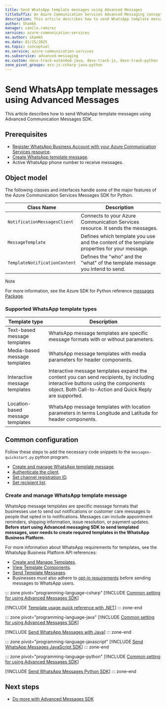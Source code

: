```yaml
---
title: Send WhatsApp template messages using Advanced Messages
titleSuffix: An Azure Communication Services Advanced Messaging concept
description: This article describes how to send WhatsApp template messages with Advanced Messaging.
author: Shamkh
manager: camilo.ramirez
services: azure-communication-services
ms.author: shamkh
ms.date: 01/15/2025
ms.topic: conceptual
ms.service: azure-communication-services
ms.subservice: advanced-messaging
ms.custom: devx-track-extended-java, devx-track-js, devx-track-python
zone_pivot_groups: acs-js-csharp-java-python
---
```


# Send WhatsApp template messages using Advanced Messages

This article describes how to send WhatsApp template messages using Advanced Communication Messages SDK.

## Prerequisites

- [Register WhatsApp Business Account with your Azure Communication Services resource](./connect-whatsapp-business-account.md).
- [Create WhatsApp template message](#create-and-manage-whatsapp-template-message).
- Active WhatsApp phone number to receive messages.

## Object model

The following classes and interfaces handle some of the major features of the Azure Communication Services Messages SDK for Python.

| Class Name | Description |
| --- | --- |
| `NotificationMessagesClient` | Connects to your Azure Communication Services resource. It sends the messages. |
| `MessageTemplate` | Defines which template you use and the content of the template properties for your message. |
| `TemplateNotificationContent` | Defines the "who" and the "what" of the template message you intend to send. |

> [!NOTE]
> For more information, see the Azure SDK for Python reference [messages Package](/python/api/azure-communication-messages/azure.communication.messages).

### Supported WhatsApp template types

| Template type | Description |
| --- | --- |
| Text-based message templates | WhatsApp message templates are specific message formats with or without parameters. |
| Media-based message templates | WhatsApp message templates with media parameters for header components. |
| Interactive message templates | Interactive message templates expand the content you can send recipients, by  including interactive buttons using the components object. Both Call-to-Action and Quick Reply are supported. |
| Location-based message templates | WhatsApp message templates with location parameters in terms Longitude and Latitude for header components.|

## Common configuration

Follow these steps to add the necessary code snippets to the `messages-quickstart.py` python program.
- [Create and manage WhatsApp template message](#create-and-manage-whatsapp-template-message).
- [Authenticate the client](#authenticate-the-client).
- [Set channel registration ID](#set-channel-registration-id).
- [Set recipient list](#set-recipient-list).

### Create and manage WhatsApp template message

WhatsApp message templates are specific message formats that businesses use to send out notifications or customer care messages to people that opted in to notifications. Messages can include appointment reminders, shipping information, issue resolution, or payment updates. **Before start using Advanced messaging SDK to send templated messages, user needs to create required templates in the WhatsApp Business Platform**.

For more information about WhatsApp requirements for templates, see the WhatsApp Business Platform API references:
- [Create and Manage Templates](https://developers.facebook.com/docs/whatsapp/business-management-api/message-templates/).
- [View Template Components](https://developers.facebook.com/docs/whatsapp/business-management-api/message-templates/components).
- [Send Template Messages](https://developers.facebook.com/docs/whatsapp/cloud-api/guides/send-message-templates).
- Businesses must also adhere to [opt-in requirements](https://developers.facebook.com/docs/whatsapp/overview/getting-opt-in) before sending messages to WhatsApp users.

::: zone pivot="programming-language-csharp"
[!INCLUDE [Common setting for using Advanced Messages SDK](./includes/common-setting-net.md)]

[!INCLUDE [Template usage quick reference with .NET](./includes/templates/template-messages-quick-reference-net.md)]
::: zone-end

::: zone pivot="programming-language-java"
[!INCLUDE [Common setting for using Advanced Messages SDK](./includes/common-setting-java.md)]

[!INCLUDE [Send WhatsApp Messages with Java](./includes/templates/messages-quickstart-template-messages-java.md)]
::: zone-end

::: zone pivot="programming-language-javascript"
[!INCLUDE [Send WhatsApp Messages JavaScript SDK](./includes/templates/messages-quickstart-template-messages-javascript.md)]
::: zone-end

::: zone pivot="programming-language-python"
[!INCLUDE [Common setting for using Advanced Messages SDK](./includes/common-setting-python.md)]

[!INCLUDE [Send WhatsApp Messages Python SDK](./includes/templates/messages-quickstart-template-messages-python.md)]
::: zone-end

## Next steps

-   [Do more with Advanced Messages SDK](../../../quickstarts/advanced-messaging/whatsapp/get-started.md)
